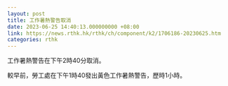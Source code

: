 ```yaml
---
layout: post
title: 工作暑熱警告取消
date: 2023-06-25 14:40:13.000000000 +08:00
link: https://news.rthk.hk/rthk/ch/component/k2/1706186-20230625.htm
categories: rthk
---
```


工作暑熱警告在下午2時40分取消。

較早前，勞工處在下午1時40發出黃色工作暑熱警告，歷時1小時。
